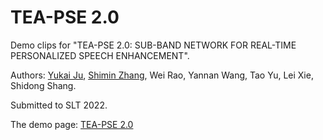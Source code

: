 # TEA-PSE 2.0


Demo clips for "TEA-PSE 2.0: SUB-BAND NETWORK FOR REAL-TIME PERSONALIZED SPEECH ENHANCEMENT".

Authors:
[Yukai Ju](https://github.com/jvyvkai), [Shimin Zhang](https://github.com/echocatzh), Wei Rao, Yannan Wang, Tao Yu, Lei Xie, Shidong Shang.


Submitted to SLT 2022.


The demo page: [TEA-PSE 2.0](https://jvyvkai.github.io/TEA-PSE-2.0)
